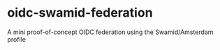 # oidc-swamid-federation
A mini proof-of-concept OIDC federation using the Swamid/Amsterdam profile
